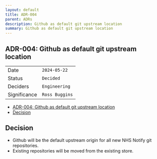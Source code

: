 ```yaml
---
layout: default
title: ADR-004
parent: ADRs
description: Github as default git upstream location
summary: Github as default git upstream location
---
```


## ADR-004: Github as default git upstream location

|              |                |
| ------------ | -------------- |
| Date         | `2024-05-22`   |
| Status       | `Decided`      |
| Deciders     | `Engineering`  |
| Significance | `Ross Buggins` |

- [ADR-004: Github as default git upstream location](#adr-004-github-as-default-git-upstream-location)
- [Decision](#decision)

## Decision

- Github will be the default upstream origin for all new NHS Notify git repositories.
- Existing repositories will be moved from the existing store.

